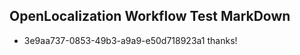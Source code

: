 ## OpenLocalization Workflow Test MarkDown
* 3e9aa737-0853-49b3-a9a9-e50d718923a1 thanks!

<!--HONumber=Aug16_HO4-->


